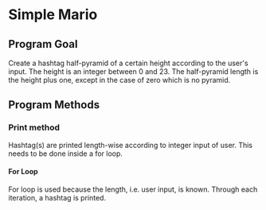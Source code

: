 # Simple Mario

## Program Goal
Create a hashtag half-pyramid of a certain height according to the user's input. The height is an integer between 0 and 23. The half-pyramid length is the height plus one, except in the case of zero which is no pyramid.

## Program Methods

### Print method
Hashtag(s) are printed length-wise according to integer input of user. This needs to be done inside a for loop.

#### For Loop
For loop is used because the length, i.e. user input, is known. Through each iteration, a hashtag is printed.